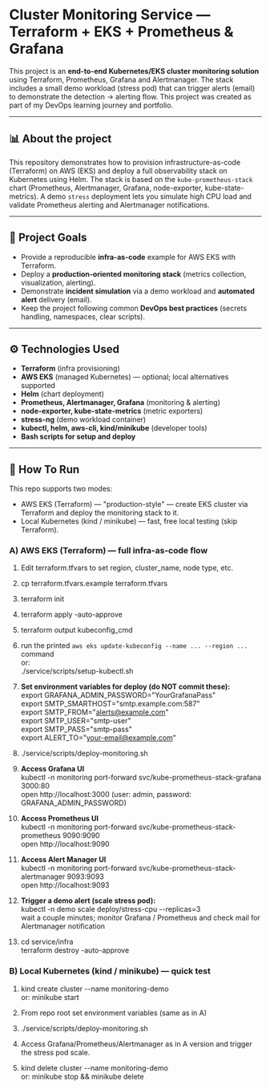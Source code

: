 # Cluster Monitoring Service — Terraform + EKS + Prometheus & Grafana
 
This project is an **end-to-end Kubernetes/EKS cluster monitoring solution** using Terraform, Prometheus, Grafana and Alertmanager. The stack includes a small demo workload (stress pod) that can trigger alerts (email) to demonstrate the detection → alerting flow.
This project was created as part of my DevOps learning journey and portfolio.

---

## 📊 About the project
This repository demonstrates how to provision infrastructure-as-code (Terraform) on AWS (EKS) and deploy a full observability stack on Kubernetes using Helm. The stack is based on the `kube-prometheus-stack` chart (Prometheus, Alertmanager, Grafana, node-exporter, kube-state-metrics). A demo `stress` deployment lets you simulate high CPU load and validate Prometheus alerting and Alertmanager notifications.  

---

## 📌 Project Goals
- Provide a reproducible **infra-as-code** example for AWS EKS with Terraform.
- Deploy a **production-oriented monitoring stack** (metrics collection, visualization, alerting).
- Demonstrate **incident simulation** via a demo workload and **automated alert** delivery (email).
- Keep the project following common **DevOps best practices** (secrets handling, namespaces, clear scripts).

---

## ⚙️ Technologies Used
- **Terraform** (infra provisioning)
- **AWS EKS** (managed Kubernetes) — optional; local alternatives supported
- **Helm** (chart deployment)
- **Prometheus, Alertmanager, Grafana** (monitoring & alerting)
- **node-exporter, kube-state-metrics** (metric exporters)
- **stress-ng** (demo workload container)
- **kubectl, helm, aws-cli, kind/minikube** (developer tools)
- **Bash scripts for setup and deploy**

---

## 📝 How To Run
This repo supports two modes:
- AWS EKS (Terraform) — "production-style" — create EKS cluster via Terraform and deploy the monitoring stack to it.
- Local Kubernetes (kind / minikube) — fast, free local testing (skip Terraform).


### A) AWS EKS (Terraform) — full infra-as-code flow
1. Edit terraform.tfvars to set region, cluster_name, node type, etc.
2. cp terraform.tfvars.example terraform.tfvars

3. terraform init
4. terraform apply -auto-approve

5. terraform output kubeconfig_cmd
6. run the printed `aws eks update-kubeconfig --name ... --region ...` command  
or:  
./service/scripts/setup-kubectl.sh <cluster-name> <region>

7. **Set environment variables for deploy (do NOT commit these):**  
export GRAFANA_ADMIN_PASSWORD="YourGrafanaPass"  
export SMTP_SMARTHOST="smtp.example.com:587"  
export SMTP_FROM="alerts@example.com"  
export SMTP_USER="smtp-user"  
export SMTP_PASS="smtp-pass"  
export ALERT_TO="your-email@example.com"

8. ./service/scripts/deploy-monitoring.sh  

9. **Access Grafana UI**  
kubectl -n monitoring port-forward svc/kube-prometheus-stack-grafana 3000:80  
open http://localhost:3000  (user: admin, password: GRAFANA_ADMIN_PASSWORD)  

10. **Access Prometheus UI**  
kubectl -n monitoring port-forward svc/kube-prometheus-stack-prometheus 9090:9090  
open http://localhost:9090  

11. **Access Alert Manager UI**  
kubectl -n monitoring port-forward svc/kube-prometheus-stack-alertmanager 9093:9093  
open http://localhost:9093  

12. **Trigger a demo alert (scale stress pod):**  
kubectl -n demo scale deploy/stress-cpu --replicas=3  
wait a couple minutes; monitor Grafana / Prometheus and check mail for Alertmanager notification  

13. cd service/infra  
terraform destroy -auto-approve

### B) Local Kubernetes (kind / minikube) — quick test
1. kind create cluster --name monitoring-demo  
or: minikube start

2. From repo root set environment variables (same as in A)

3. ./service/scripts/deploy-monitoring.sh

4. Access Grafana/Prometheus/Alertmanager as in A version and trigger the stress pod scale.

5. kind delete cluster --name monitoring-demo  
or: minikube stop && minikube delete

